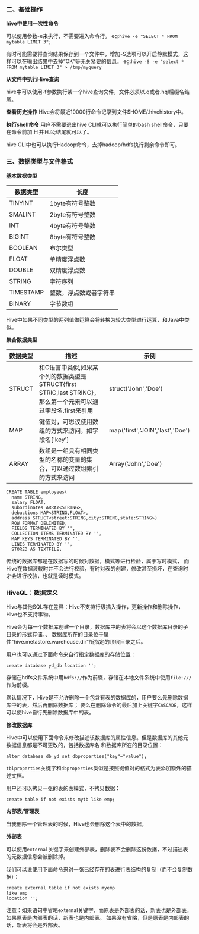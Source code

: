 ### 二、基础操作
**hive中使用一次性命令**

可以使用参数-e来执行，不需要进入命令行。
eg:`hive -e "SELECT * FROM mytable LIMIT 3";`

有时可能需要将查询结果保存到一个文件中，增加-S选项可以开启静默模式，这样可以在输出结果中去掉“OK”等无关紧要的信息。
eg:`hive -S -e "select * FROM mytable LIMIT 3" > /tmp/myquery`

**从文件中执行Hive查询**

hive中可以使用-f参数执行某一个hive查询文件，文件必须以.q或者.hql后缀名结尾。

**查看历史操作**
Hive会将最近10000行命令记录到文件$HOME/.hivehistory中。

**执行shell命令**
用户不需要退出hive CLI就可以执行简单的bash shell命令，只要在命令前加上!并且以;结尾就可以了。

hive CLI中也可以执行Hadoop命令，去掉hadoop/hdfs执行剩余命令即可。

### 三、数据类型与文件格式

**基本数据类型**


| 数据类型 | 长度 |
| ------- | -------------|
| TINYINT | 1byte有符号整数
| SMALINT |  2byte有符号整数
| INT    |4byte有符号整数
| BIGINT  | 8byte有符号整数
| BOOLEAN  | 布尔类型
| FLOAT    | 单精度浮点数
| DOUBLE  | 双精度浮点数
| STRING   | 字符序列
| TIMESTAMP | 整数，浮点数或者字符串
| BINARY   | 字节数组

Hive中如果不同类型的两列值做运算会将转换为较大类型进行运算，和Java中类似。

**集合数据类型**

| 数据类型  | 描述  | 示例 |
| ------- | ------| ------|
| STRUCT  | 和C语言中类似,如果某个列的数据类型是STRUCT{first STRIG,last STRING}，那么第一个元素可以通过字段名.first来引用|struct('John','Doe') |
| MAP     | 键值对，可思议使用数组的方式来访问，如字段名['key'] | map('first','JOIN','last','Doe') |
| ARRAY   | 数组是一组具有相同类型的名称的变量的集合，可以通过数组索引的方式来访问 | Array('John','Doe') |

```
CREATE TABLE employees(
  name STRING,
  salary FLOAT,
  subordinates ARRAY<STRING>,
  debuctions MAP<STRING,FLOAT>,
  address STRUCT<street:STRING,city:STRING,state:STRING>)
  ROW FORMAT DELIMITED,
  FIELDS TERMINATED BY '',
  COLLECTION ITEMS TERMINATED BY '',
  MAP KEYS TERMINATED BY '',
  LINES TERMINATED BY '',
  STORED AS TEXTFILE;
```

传统的数据库都是在数据写的时候对数据，模式等进行检验，属于写时模式，
而Hive在数据装载时并不会进行校验，有时对表的创建，修改甚至损坏，在查询时才会进行校验，也就是读时模式。

### HiveQL：数据定义

Hive与其他SQL存在差异：Hive不支持行级插入操作，更新操作和删除操作，Hive也不支持事物。

Hive会为每一个数据库创建一个目录，数据库中的表将会以这个数据库目录的子目录的形式存储。、
数据库所在的目录位于属性"hive.metastore.warehouse.dir"所指定的顶层目录之后。

用户也可以通过下面命令来自行指定数据库的存储位置：
```
create database yd_db location '';
```
存储在hdfs文件系统中用`hdfs://`作为前缀，存储在本地文件系统中使用`file:///`作为前缀。

默认情况下，Hive是不允许删除一个包含有表的数据库的，用户要么先删除数据库中的表，然后再删除数据库；
要么在删除命令的最后加上关键字`CASCADE`，这样可以使hive自行先删除数据库中的表。

**修改数据库**

Hive中可以使用下面命令来修改描述该数据库的属性信息。但是数据库的其他元数据信息都是不可更改的，包括数据库名
和数据库所在的目录位置：
```
alter database db_yd set dbproperties("key"="value");
```

`tblproperties`关键字和`dbproperties`类似是按照键值对的格式为表添加额外的描述文档。

用户还可以拷贝一张的表的表模式，不拷贝数据：
```
create table if not exists mytb like emp;
```

**内部表/管理表**

当我删除一个管理表的时候，Hive也会删除这个表中的数据。

**外部表**

可以使用`external`关键字来创建外部表，删除表不会删除这份数据，不过描述表的元数据信息会被删除掉。

我们可以说使用下面命令来对一张已经存在的表进行表结构的复制（而不会复制数据）：
```
create external table if not exists myemp
like emp
location '';
```
注意：如果语句中省略external关键字，而原表是外部表的话，新表也是外部表，如果原表是内部表的话，新表也是内部表。
如果没有省略，但是原表是内部表的话，新表将会是外部表。

















